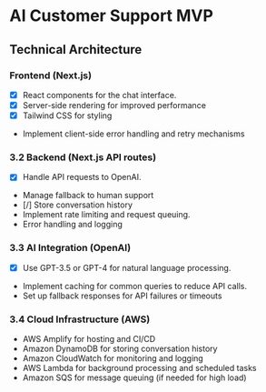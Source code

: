 # AI Customer Support MVP


## Technical Architecture

### Frontend (Next.js)
- [X] React components for the chat interface.
- [X] Server-side rendering for improved performance
- [X] Tailwind CSS for styling
- Implement client-side error handling and retry mechanisms

### 3.2 Backend (Next.js API routes)
- [X] Handle API requests to OpenAI.
- Manage fallback to human support
- [/] Store conversation history
- Implement rate limiting and request queuing.
- Error handling and logging

### 3.3 AI Integration (OpenAI)
- [X] Use GPT-3.5 or GPT-4 for natural language processing.
- Implement caching for common queries to reduce API calls.
- Set up fallback responses for API failures or timeouts

### 3.4 Cloud Infrastructure (AWS)
- AWS Amplify for hosting and CI/CD
- Amazon DynamoDB for storing conversation history
- Amazon CloudWatch for monitoring and logging
- AWS Lambda for background processing and scheduled tasks
- Amazon SQS for message queuing (if needed for high load)